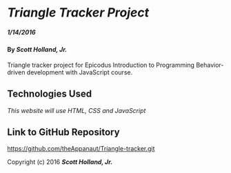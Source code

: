 # _Triangle Tracker Project_

##### _1/14/2016_

#### By _**Scott Holland, Jr.**_

Triangle tracker project for Epicodus Introduction to Programming Behavior-driven development with JavaScript course.

## Technologies Used

_This website will use HTML, CSS and JavaScript_

## Link to GitHub Repository

https://github.com/theAppanaut/Triangle-tracker.git

Copyright (c) 2016 **_Scott Holland, Jr._**

